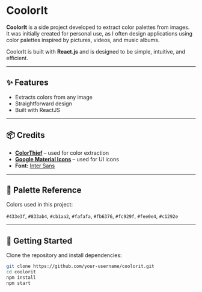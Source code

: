 # CoolorIt

**CoolorIt** is a side project developed to extract color palettes from images.  
It was initially created for personal use, as I often design applications using color palettes inspired by pictures, videos, and music albums.  

CoolorIt is built with **React.js** and is designed to be simple, intuitive, and efficient.  

---

## ✨ Features

- Extracts colors from any image  
- Straightforward design
- Built with ReactJS

---

## 📦 Credits

- [**ColorThief**](https://lokeshdhakar.com/projects/color-thief/) – used for color extraction  
- [**Google Material Icons**](https://fonts.google.com/icons) – used for UI icons  
- **Font:** [Inter Sans](https://rsms.me/inter/)  

---

## 🎨 Palette Reference

Colors used in this project:  

`#433e3f`, `#833ab4`, `#cb1aa2`, `#fafafa`, `#fb6376`, `#fc929f`, `#fee0e4`, `#c1292e`  

---

## 🚀 Getting Started

Clone the repository and install dependencies:

```bash
git clone https://github.com/your-username/coolorit.git
cd coolorit
npm install
npm start